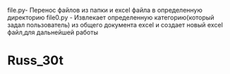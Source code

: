 file.py- Перенос файлов из папки и excel файла в определенную директорию
file0.py - Извлекает определенную категорию(который задал пользователь) из общего документа excel и создает новый excel файл,для дальнейшей работы
# Russ_30t
